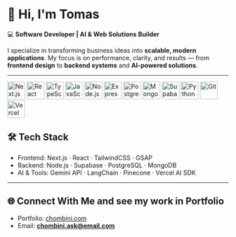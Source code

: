 # 👋 Hi, I'm Tomas

💻 **Software Developer | AI & Web Solutions Builder**

I specialize in transforming business ideas into **scalable, modern applications**. My focus is on performance, clarity, and results — from **frontend design** to **backend systems** and **AI-powered solutions**.

---

<div align="left">
  <img src="https://cdn.jsdelivr.net/gh/devicons/devicon/icons/nextjs/nextjs-original.svg" alt="Next.js" width="40"/>  
  <img src="https://cdn.jsdelivr.net/gh/devicons/devicon/icons/react/react-original.svg" alt="React" width="40"/>  
  <img src="https://cdn.jsdelivr.net/gh/devicons/devicon/icons/typescript/typescript-original.svg" alt="TypeScript" width="40"/>  
  <img src="https://cdn.jsdelivr.net/gh/devicons/devicon/icons/javascript/javascript-original.svg" alt="JavaScript" width="40"/>  
  <img src="https://cdn.jsdelivr.net/gh/devicons/devicon/icons/nodejs/nodejs-original.svg" alt="Node.js" width="40"/>  
  <img src="https://cdn.jsdelivr.net/gh/devicons/devicon/icons/express/express-original.svg" alt="Express" width="40"/>  
  <img src="https://cdn.jsdelivr.net/gh/devicons/devicon/icons/postgresql/postgresql-original.svg" alt="PostgreSQL" width="40"/>  
  <img src="https://cdn.jsdelivr.net/gh/devicons/devicon/icons/mongodb/mongodb-original.svg" alt="MongoDB" width="40"/>  
  <img src="https://cdn.jsdelivr.net/gh/devicons/devicon/icons/supabase/supabase-original.svg" alt="Supabase" width="40"/>   
  <img src="https://skillicons.dev/icons?i=python" alt="Python" width="40"/>  
  <img src="https://skillicons.dev/icons?i=git" alt="Git" width="40"/>  
  <img src="https://skillicons.dev/icons?i=vercel" alt="Vercel" width="40"/>  
</div>

## 🛠️ Tech Stack
- Frontend: Next.js · React · TailwindCSS · GSAP
- Backend: Node.js · Supabase · PostgreSQL · MongoDB
- AI & Tools: Gemini API · LangChain · Pinecone · Vercel AI SDK

---

## 🌐 Connect With Me and see my work in Portfolio

* Portfolio: [chombini.com](https://chombini.vercel.app/)
* Email: **[chombini.ask@email.com](mailto:chombini.ask@gmail.com)**



